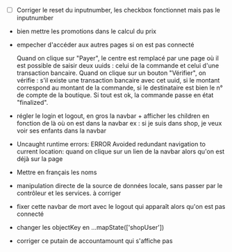 - [ ] Corriger le reset du inputnumber, les checkbox fonctionnet mais pas le inputnumber
- bien mettre les promotions dans le calcul du prix
- empecher d'accéder aux autres pages si on est pas connecté

  Quand on clique sur "Payer", le centre est remplacé par une page où il est possible de saisir deux uuids : celui de la
  commande et celui d'une transaction bancaire. Quand on clique sur un bouton "Vérifier", on vérifie :
  s'il existe une transaction bancaire avec cet uuid,
  si le montant correspond au montant de la commande,
  si le destinataire est bien le n° de compte de la boutique.
  Si tout est ok, la commande passe en état "finalized".

- régler le login et logout, en gros la navbar + afficher les children en fonction de là où on est dans la navbar ex :
  si je suis dans shop, je veux voir ses enfants dans la navbar
- Uncaught runtime errors:
  ERROR
  Avoided redundant navigation to current location:   quand on clique sur un lien de la navbar alors qu'on est déjà sur
  la page

- Mettre en français les noms
- manipulation directe de la source de données locale, sans passer par le contrôleur et les services. à corriger
- fixer cette navbar de mort avec le logout qui apparaît alors qu'on est pas connecté
- changer les objectKey en ...mapState(['shopUser'])
- corriger ce putain de accountamount qui s'affiche pas